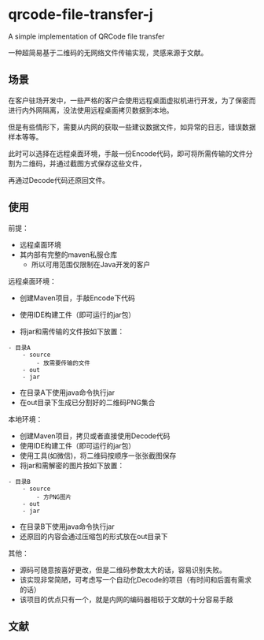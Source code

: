 # qrcode-file-transfer-j
A simple implementation of QRCode file transfer

一种超简易基于二维码的无网络文件传输实现，灵感来源于文献。



## 场景

在客户驻场开发中，一些严格的客户会使用远程桌面虚拟机进行开发，为了保密而进行内外网隔离，没法使用远程桌面拷贝数据到本地。

但是有些情形下，需要从内网的获取一些建议数据文件，如异常的日志，错误数据样本等等。

此时可以选择在远程桌面环境，手敲一份Encode代码，即可将所需传输的文件分割为二维码，并通过截图方式保存这些文件，

再通过Decode代码还原回文件。



## 使用

前提：

- 远程桌面环境
- 其内部有完整的maven私服仓库
  - 所以可用范围仅限制在Java开发的客户

远程桌面环境：

- 创建Maven项目，手敲Encode下代码

- 使用IDE构建工件（即可运行的jar包）
- 将jar和需传输的文件按如下放置：

```
- 目录A
	- source
		- 放需要传输的文件
	- out
	- jar
```

- 在目录A下使用java命令执行jar 
- 在out目录下生成已分割好的二维码PNG集合

本地环境：

- 创建Maven项目，拷贝或者直接使用Decode代码
- 使用IDE构建工件（即可运行的jar包）
- 使用工具(如微信)，将二维码按顺序一张张截图保存
- 将jar和需解密的图片按如下放置：

```
- 目录B
	- source
		- 方PNG图片
	- out
	- jar
```

- 在目录B下使用java命令执行jar 
- 还原回的内容会通过压缩包的形式放在out目录下



其他：

- 源码可随意按喜好更改，但是二维码参数太大的话，容易识别失败。
- 该实现非常简陋，可考虑写一个自动化Decode的项目（有时间和后面有需求的话）
- 该项目的优点只有一个，就是内网的编码器相较于文献的十分容易手敲



## 文献

[基于二维码的无网络文件传输，通过屏幕和摄像头传输数据-哔哩哔哩]: https://b23.tv/ZDsmYqT
[源码]: https://github.com/ganlvtech/qrcode-file-transfer

